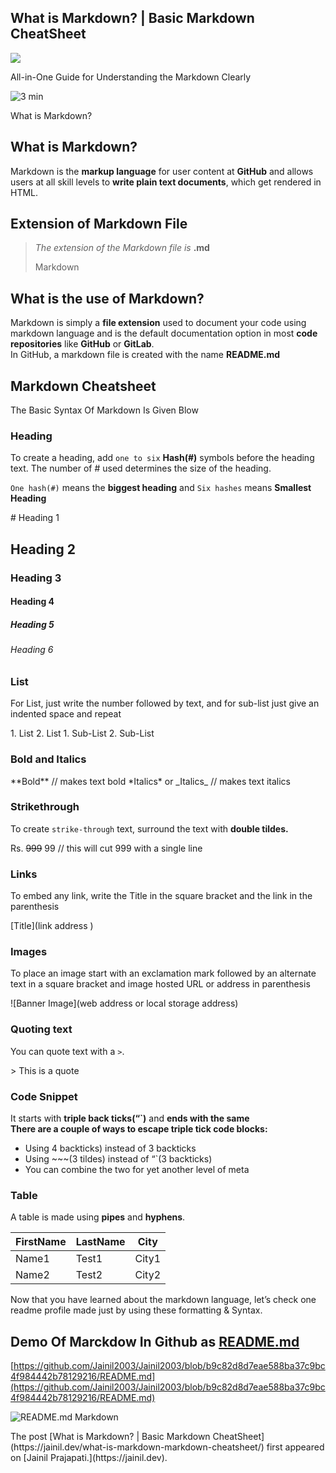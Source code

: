 ## What is Markdown? | Basic Markdown CheatSheet

![](https://cdn.hashnode.com/res/hashnode/image/upload/v1662450928071/bX4h2Ev63.png)

All-in-One Guide for Understanding the Markdown Clearly

![3 min](https://i0.wp.com/jainil.dev/wp-content/uploads/2022/08/3-min.png?resize=1200%2C630&ssl=1 "What is Markdown? | Basic Markdown CheatSheet 48")

What is Markdown?

What is Markdown?
-----------------

Markdown is the **markup language** for user content at **GitHub** and allows users at all skill levels to **write plain text documents**, which get rendered in HTML.

Extension of Markdown File
--------------------------

> _The extension of the Markdown file is_ **.md**
> 
> Markdown

What is the use of Markdown?
----------------------------

Markdown is simply a **file extension** used to document your code using markdown language and is the default documentation option in most **code repositories** like **GitHub** or **GitLab**.  
In GitHub, a markdown file is created with the name **README.md**

Markdown Cheatsheet
-------------------

The Basic Syntax Of Markdown Is Given Blow

### Heading

To create a heading, add `one to six` **Hash(#)** symbols before the heading text. The number of # used determines the size of the heading.

`One hash(#)` means the **biggest heading** and `Six hashes` means **Smallest Heading**

\# Heading 1
## Heading 2
### Heading 3
#### Heading 4
##### Heading 5
###### Heading 6

### List

For List, just write the number followed by text, and for sub-list just give an indented space and repeat

1\. List
2. List
    1. Sub-List
    2. Sub-List

### Bold and Italics

\*\*Bold\*\*                     // makes text bold
\*Italics\* or \_Italics\_    // makes text italics

### Strikethrough

To create `strike-through` text, surround the text with **double tildes.**

Rs. ~~999~~ 99   // this will cut 999 with a single line

### Links

To embed any link, write the Title in the square bracket and the link in the parenthesis

 \[Title\](link address )

### Images

To place an image start with an exclamation mark followed by an alternate text in a square bracket and image hosted URL or address in parenthesis

!\[Banner Image\](web address or local storage address)

### Quoting text

You can quote text with a `>`.

\> This is a quote

### Code Snippet

It starts with **triple back ticks(“\`)** and **ends with the same**  
**There are a couple of ways to escape triple tick code blocks:**

*   Using 4 backticks) instead of 3 backticks
*   Using ~~~(3 tildes) instead of “\`(3 backticks)
*   You can combine the two for yet another level of meta

### Table

A table is made using **pipes** and **hyphens**.

| FirstName     | LastName      | City     |
| ------------- | ------------- | -------- |
| Name1         | Test1         | City1    |
| Name2         | Test2         | City2    |

Now that you have learned about the markdown language, let’s check one readme profile made just by using these formatting & Syntax.

Demo Of Marckdow In Github as [README.md](https://github.com/Jainil2003/Jainil2003#readme)
------------------------------------------------------------------------------------------

[https://github.com/Jainil2003/Jainil2003/blob/b9c82d8d7eae588ba37c9bc4f984442b78129216/README.md](https://github.com/Jainil2003/Jainil2003/blob/b9c82d8d7eae588ba37c9bc4f984442b78129216/README.md)

![README.md
Markdown](https://i0.wp.com/i.imgur.com/U6UXFKA.png?w=1290&ssl=1 "What is Markdown? | Basic Markdown CheatSheet 49")

<p>The post [What is Markdown? | Basic Markdown CheatSheet](https://jainil.dev/what-is-markdown-markdown-cheatsheet/) first appeared on [Jainil Prajapati.](https://jainil.dev).</p>
